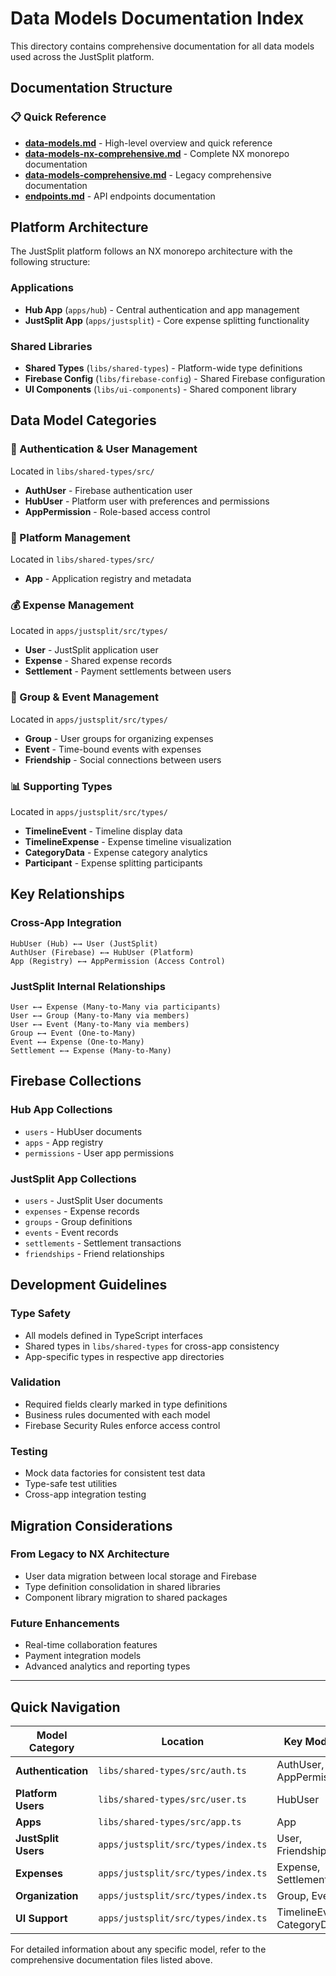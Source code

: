 # Data Models Documentation Index

This directory contains comprehensive documentation for all data models used across the JustSplit platform.

## Documentation Structure

### 📋 Quick Reference
- **[data-models.md](./data-models.md)** - High-level overview and quick reference
- **[data-models-nx-comprehensive.md](./data-models-nx-comprehensive.md)** - Complete NX monorepo documentation
- **[data-models-comprehensive.md](./data-models-comprehensive.md)** - Legacy comprehensive documentation
- **[endpoints.md](./endpoints.md)** - API endpoints documentation

## Platform Architecture

The JustSplit platform follows an NX monorepo architecture with the following structure:

### Applications
- **Hub App** (`apps/hub`) - Central authentication and app management
- **JustSplit App** (`apps/justsplit`) - Core expense splitting functionality

### Shared Libraries
- **Shared Types** (`libs/shared-types`) - Platform-wide type definitions
- **Firebase Config** (`libs/firebase-config`) - Shared Firebase configuration
- **UI Components** (`libs/ui-components`) - Shared component library

## Data Model Categories

### 🔐 Authentication & User Management
Located in `libs/shared-types/src/`
- **AuthUser** - Firebase authentication user
- **HubUser** - Platform user with preferences and permissions
- **AppPermission** - Role-based access control

### 🏢 Platform Management
Located in `libs/shared-types/src/`
- **App** - Application registry and metadata

### 💰 Expense Management
Located in `apps/justsplit/src/types/`
- **User** - JustSplit application user
- **Expense** - Shared expense records
- **Settlement** - Payment settlements between users

### 👥 Group & Event Management
Located in `apps/justsplit/src/types/`
- **Group** - User groups for organizing expenses
- **Event** - Time-bound events with expenses
- **Friendship** - Social connections between users

### 📊 Supporting Types
Located in `apps/justsplit/src/types/`
- **TimelineEvent** - Timeline display data
- **TimelineExpense** - Expense timeline visualization
- **CategoryData** - Expense category analytics
- **Participant** - Expense splitting participants

## Key Relationships

### Cross-App Integration
```
HubUser (Hub) ←→ User (JustSplit)
AuthUser (Firebase) ←→ HubUser (Platform)
App (Registry) ←→ AppPermission (Access Control)
```

### JustSplit Internal Relationships
```
User ←→ Expense (Many-to-Many via participants)
User ←→ Group (Many-to-Many via members)
User ←→ Event (Many-to-Many via members)
Group ←→ Event (One-to-Many)
Event ←→ Expense (One-to-Many)
Settlement ←→ Expense (Many-to-Many)
```

## Firebase Collections

### Hub App Collections
- `users` - HubUser documents
- `apps` - App registry
- `permissions` - User app permissions

### JustSplit App Collections
- `users` - JustSplit User documents
- `expenses` - Expense records
- `groups` - Group definitions
- `events` - Event records
- `settlements` - Settlement transactions
- `friendships` - Friend relationships

## Development Guidelines

### Type Safety
- All models defined in TypeScript interfaces
- Shared types in `libs/shared-types` for cross-app consistency
- App-specific types in respective app directories

### Validation
- Required fields clearly marked in type definitions
- Business rules documented with each model
- Firebase Security Rules enforce access control

### Testing
- Mock data factories for consistent test data
- Type-safe test utilities
- Cross-app integration testing

## Migration Considerations

### From Legacy to NX Architecture
- User data migration between local storage and Firebase
- Type definition consolidation in shared libraries
- Component library migration to shared packages

### Future Enhancements
- Real-time collaboration features
- Payment integration models
- Advanced analytics and reporting types

---

## Quick Navigation

| Model Category | Location | Key Models |
|---|---|---|
| **Authentication** | `libs/shared-types/src/auth.ts` | AuthUser, AppPermission |
| **Platform Users** | `libs/shared-types/src/user.ts` | HubUser |
| **Apps** | `libs/shared-types/src/app.ts` | App |
| **JustSplit Users** | `apps/justsplit/src/types/index.ts` | User, Friendship |
| **Expenses** | `apps/justsplit/src/types/index.ts` | Expense, Settlement |
| **Organization** | `apps/justsplit/src/types/index.ts` | Group, Event |
| **UI Support** | `apps/justsplit/src/types/index.ts` | TimelineEvent, CategoryData |

For detailed information about any specific model, refer to the comprehensive documentation files listed above.
